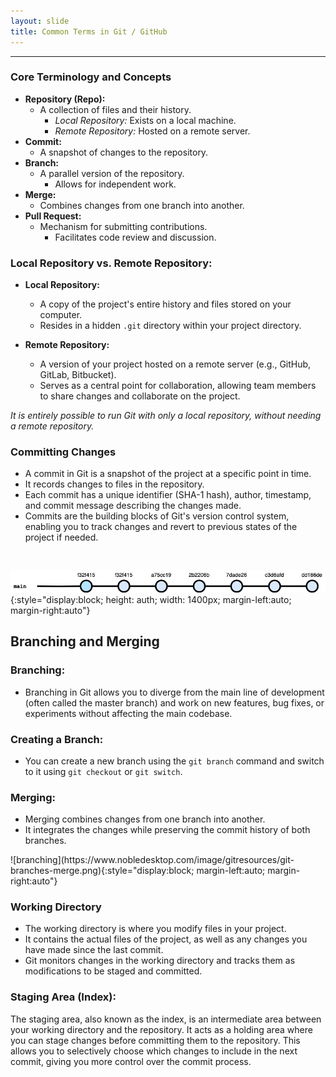 ```yaml
---
layout: slide
title: Common Terms in Git / GitHub
---
```


---

<section markdown="1">

### Core Terminology and Concepts

<ul>
  <li><strong>Repository (Repo):</strong> 
    <ul>
      <li>A collection of files and their history.
        <ul>
          <li><em>Local Repository:</em> Exists on a local machine.</li>
          <li><em>Remote Repository:</em> Hosted on a remote server.</li>
        </ul>
      </li>
    </ul>
  </li>
  <li><strong>Commit:</strong> 
    <ul>
      <li>A snapshot of changes to the repository.</li>
    </ul>
  </li>
  <li><strong>Branch:</strong> 
    <ul>
      <li>A parallel version of the repository.
        <ul>
          <li>Allows for independent work.</li>
        </ul>
      </li>
    </ul>
  </li>
  <li><strong>Merge:</strong> 
    <ul>
      <li>Combines changes from one branch into another.</li>
    </ul>
  </li>
  <li><strong>Pull Request:</strong> 
    <ul>
      <li>Mechanism for submitting contributions.
        <ul>
          <li>Facilitates code review and discussion.</li>
        </ul>
      </li>
    </ul>
  </li>
</ul>

</section>

<section markdown="1">

### Local Repository vs. Remote Repository:

- **Local Repository:**
  - A copy of the project's entire history and files stored on your computer.
  - Resides in a hidden `.git` directory within your project directory.

- **Remote Repository:**
  - A version of your project hosted on a remote server (e.g., GitHub, GitLab, Bitbucket).
  - Serves as a central point for collaboration, allowing team members to share changes and collaborate on the project.

*It is entirely possible to run Git with only a local repository, without needing a remote repository.*
</section>

<section markdown="1">

### Committing Changes

- A commit in Git is a snapshot of the project at a specific point in time.
- It records changes to files in the repository.
- Each commit has a unique identifier (SHA-1 hash), author, timestamp, and commit message describing the changes made.
- Commits are the building blocks of Git's version control system, enabling you to track changes and revert to previous states of the project if needed.

<br>

![commit_diagram](https://raw.githubusercontent.com/mvgeorgescu/git_tutorial/main/assets/images/commit_history_diagram.png){:style="display:block; height: auth; width: 1400px; margin-left:auto; margin-right:auto"}
</section>

<section markdown="1">

## Branching and Merging

### Branching:
- Branching in Git allows you to diverge from the main line of development (often called the master branch) and work on new features, bug fixes, or experiments without affecting the main codebase.

### Creating a Branch:
- You can create a new branch using the `git branch` command and switch to it using `git checkout` or `git switch`.

### Merging:
- Merging combines changes from one branch into another.
- It integrates the changes while preserving the commit history of both branches.
</section>

<section markdown="1">
![branching](https://www.nobledesktop.com/image/gitresources/git-branches-merge.png){:style="display:block; margin-left:auto; margin-right:auto"}
</section>


<section markdown="1">

### Working Directory

- The working directory is where you modify files in your project.
- It contains the actual files of the project, as well as any changes you have made since the last commit.
- Git monitors changes in the working directory and tracks them as modifications to be staged and committed.
</section>

<section markdown="1">

### Staging Area (Index):

The staging area, also known as the index, is an intermediate area between your working directory and the repository.
It acts as a holding area where you can stage changes before committing them to the repository.
This allows you to selectively choose which changes to include in the next commit, giving you more control over the commit process.
</section>
